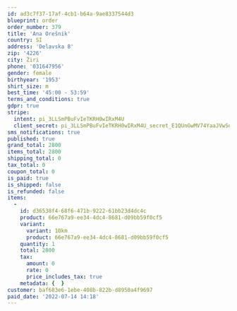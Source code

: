 ```yaml
---
id: ad3c7f37-17af-4cb1-b64a-9ae8337544d3
blueprint: order
order_number: 379
title: 'Ana Orešnik'
country: SI
address: 'Delavska 8'
zip: '4226'
city: Žiri
phone: '031647956'
gender: female
birthyear: '1953'
shirt_size: m
best_time: '45:00 - 53:59'
terms_and_conditions: true
gdpr: true
stripe:
  intent: pi_3LLSmPBuFvIeTKRH0wIRxM4U
  client_secret: pi_3LLSmPBuFvIeTKRH0wIRxM4U_secret_E1QUnGwMV74YaaJVwSoEZL7fO
sms_notifications: true
published: true
grand_total: 2800
items_total: 2800
shipping_total: 0
tax_total: 0
coupon_total: 0
is_paid: true
is_shipped: false
is_refunded: false
items:
  -
    id: d36538f4-68f6-471b-9222-61bb23d4dc4c
    product: 66e767a9-ee34-4dc4-8681-d09bb59f0cf5
    variant:
      variant: 10km
      product: 66e767a9-ee34-4dc4-8681-d09bb59f0cf5
    quantity: 1
    total: 2800
    tax:
      amount: 0
      rate: 0
      price_includes_tax: true
    metadata: {  }
customer: baf683e6-1ebe-408b-822b-d8950a4f9697
paid_date: '2022-07-14 14:18'
---
```

